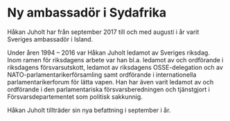# Ny ambassadör i Sydafrika

Håkan Juholt har från september 2017 till och med augusti i år varit Sveriges ambassadör i Island.

Under åren 1994 – 2016 var Håkan Juholt ledamot av Sveriges riksdag. Inom ramen för riksdagens arbete var han bl.a. ledamot av och ordförande i riksdagens försvarsutskott, ledamot av riksdagens OSSE-delegation och av NATO-parlamentarikerförsamling samt ordförande i internationella parlamentarikerforum för lätta vapen. Han har även varit ledamot av och ordförande i den parlamentariska försvarsberedningen och tjänstgjort i Försvarsdepartementet som politisk sakkunnig.

Håkan Juholt tillträder sin nya befattning i september i år.
